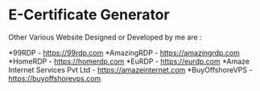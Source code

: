 # E-Certificate Generator

Other Various Website Designed or Developed by me are :

*99RDP - https://99rdp.com
*AmazingRDP - https://amazingrdp.com
*HomeRDP - https://homerdp.com
*EuRDP - https://eurdp.com
*Amaze Internet Services Pvt Ltd - https://amazeinternet.com
*BuyOffshoreVPS - https://buyoffshorevps.com
